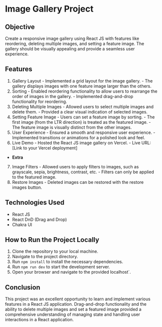  # Image Gallery Project  
 ## Objective 
 Create a responsive image gallery using React JS with features like reordering, deleting multiple images, and setting a feature image. The gallery should be visually appealing and provide a seamless user experience. 
 ## Features 
 1. Gallery Layout  - Implemented a grid layout for the image gallery. - The gallery displays images with one feature image larger than the others. 
 2. Sorting  - Enabled reordering functionality to allow users to rearrange the order of images in the gallery. - Implemented drag-and-drop functionality for reordering. 
 3. Deleting Multiple Images  - Allowed users to select multiple images and delete them. - Provided a clear visual indication of selected images. 
 4. Setting Feature Image  - Users can set a feature image by sorting. - The first image (from the LTR direction) is treated as the featured image. - The feature image is visually distinct from the other images. 
 5. User Experience  - Ensured a smooth and responsive user experience. - Implemented transitions or animations for a polished look and feel. 
 6. Live Demo  - Hosted the React JS image gallery on Vercel. - Live URL: [Link to your Vercel deployment] 
 - **Extra**
 7. Image Filters  - Allowed users to apply filters to images, such as grayscale, sepia, brightness, contrast, etc. - Filters can only be applied to the featured image. 
 8. Restore Images - Deleted images can be restored with the restore images button. 
 ## Technologies Used
  - React JS 
  - React DnD (Drag and Drop) 
  - Chakra UI 
  ## How to Run the Project Locally  
  1. Clone the repository to your local machine. 
  2. Navigate to the project directory. 
  3. Run `npm install` to install the necessary dependencies. 
  4. Run `npm run dev` to start the development server. 
  5. Open your browser and navigate to the provided localhost`. 
  ## Conclusion 
  This project was an excellent opportunity to learn and implement various features in a React JS application. Drag-and-drop functionality and the ability to delete multiple images and set a featured image provided a comprehensive understanding of managing state and handling user interactions in a React application.
